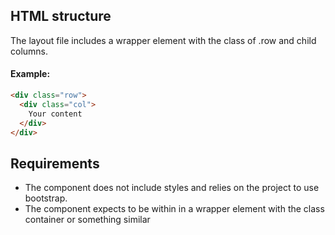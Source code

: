 ## HTML structure

The layout file includes a wrapper element with the class of .row and child columns.

#### Example:

```html
<div class="row">
  <div class="col">
    Your content
  </div>
</div>
```

## Requirements

- The component does not include styles and relies on the project to use bootstrap.
- The component expects to be within in a wrapper element with the class container or something similar
